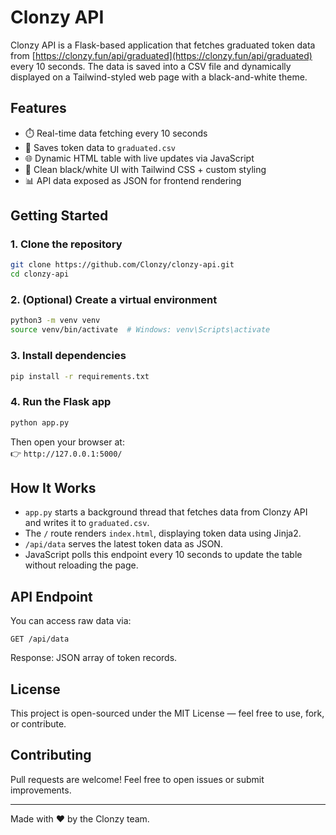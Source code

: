 # Clonzy API

Clonzy API is a Flask-based application that fetches graduated token data from [https://clonzy.fun/api/graduated](https://clonzy.fun/api/graduated) every 10 seconds. The data is saved into a CSV file and dynamically displayed on a Tailwind-styled web page with a black-and-white theme.

## Features

- ⏱️ Real-time data fetching every 10 seconds
- 💾 Saves token data to `graduated.csv`
- 🌐 Dynamic HTML table with live updates via JavaScript
- 🎨 Clean black/white UI with Tailwind CSS + custom styling
- 📊 API data exposed as JSON for frontend rendering

## Getting Started

### 1. Clone the repository

```bash
git clone https://github.com/Clonzy/clonzy-api.git
cd clonzy-api
```

### 2. (Optional) Create a virtual environment

```bash
python3 -m venv venv
source venv/bin/activate  # Windows: venv\Scripts\activate
```

### 3. Install dependencies

```bash
pip install -r requirements.txt
```

### 4. Run the Flask app

```bash
python app.py
```

Then open your browser at:  
👉 `http://127.0.0.1:5000/`

## How It Works

- `app.py` starts a background thread that fetches data from Clonzy API and writes it to `graduated.csv`.
- The `/` route renders `index.html`, displaying token data using Jinja2.
- `/api/data` serves the latest token data as JSON.
- JavaScript polls this endpoint every 10 seconds to update the table without reloading the page.

## API Endpoint

You can access raw data via:

```
GET /api/data
```

Response: JSON array of token records.

## License

This project is open-sourced under the MIT License — feel free to use, fork, or contribute.

## Contributing

Pull requests are welcome! Feel free to open issues or submit improvements.

---

Made with ❤️ by the Clonzy team.
